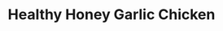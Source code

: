 ---
title: Healthy Honey Garlic Chicken
excerpt: instagram recipe
category: cooking
tags: [asian, lowcal, protein]
servings: 5

ingredients:
- 1tbsp peanut oil
- 2lbs chicken breast
- 4 cloves garlic
- 1 tbsp paprika
- 1 tbsp black pepper
- 2 tbsp sriracha
- 1/2 cup low sodium soy sauce
- 2 tbsp honey
- 1 red pepper
- 1 red onion
- 2 green onion
- 540g cooked white rice
- sesame seeds

directions:
- Cut chicken into cubes.
- Add half the garlic, paprika, black pepper, and sriracha to chicken, mix well.
- Put half the oil in the pan and heat to medium high.
- Cook chicken for 8 minutes.
- Once chicken is cooked, lower the heat and add honey & half the soy sauce. cook for a bit longer and remove chicken from pan
- Add rest of oil (0.5tbsp) to the pan and heat to medium high.
- Add additional minced garlic, red pepper, and red onion to a pan and cook for five minutes.
- add rice and chicken
- add additional soy sauce, honey, green onion, and sesame seeds
---